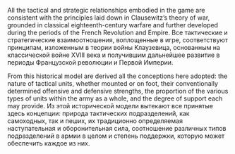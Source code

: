 
All the tactical and strategic relationships embodied in the game are consistent with the principles laid down in Clausewitz’s theory of war, grounded in classical eighteenth-century warfare and further developed during the periods of the French Revolution and Empire.
Все тактические и стратегические взаимоотношения, воплощенные в игре, соответствуют принципам, изложенным в теории войны Клаузевица, основанным на классической войне XVIII века и получившим дальнейшее развитие в периоды Французской революции и Первой Империи.

From this historical model are derived all the conceptions here adopted: the nature of tactical units, whether mounted or on foot, their conventionally determined offensive and defensive strengths, the proportion of the various types of units within the army as a whole, and the degree of support each may provide.
Из этой исторической модели вытекают все принятые здесь концепции: природа тактических подразделений, как самоходных, так и пеших, их традиционно определяемая наступательная и оборонительная сила, соотношение различных типов подразделений в армии в целом и степень поддержки, которую может обеспечить каждое из них.